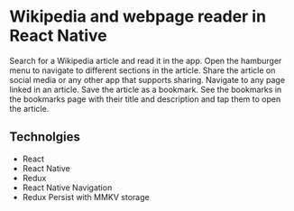 # Wikipedia and webpage reader in React Native
Search for a Wikipedia article and read it in the app. Open the hamburger menu to navigate to different sections in the article. Share the article on social media or any other app that supports sharing. Navigate to any page linked in an article. Save the article as a bookmark. See the bookmarks in the bookmarks page with their title and description and tap them to open the article.


## Technolgies
- React 
- React Native
- Redux
- React Native Navigation
- Redux Persist with MMKV storage
